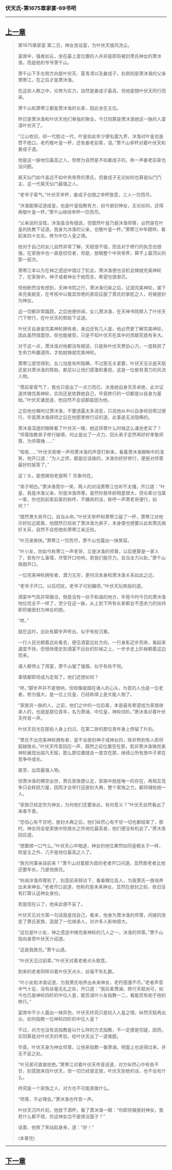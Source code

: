 ### 伏天氏-第1675章家宴-69书吧

--------
[上一章](./607208ff2c323605da1c83a81e0257f8.md)
--------


>
>
>
>第1675章家宴
>第二日，神女宫设宴，为叶伏天接风洗尘。
>
>宴席中，强者如云，坐在最上首位置的人并非是即将被封萧氏神女的萧沐渔，而是她的爷爷萧千山。
>
>萧千山下手左侧方向是叶伏天、夏青鸢以及姜成子，右侧则是萧沐渔的父亲萧寒江，在之后才是萧沐渔。
>
>在这些人群之中，论修为实力，自然是姜成子最高，但他是随叶伏天同行而来。
>
>萧千山和萧寒江都是萧沐渔的长辈，因此坐在主位。
>
>昨日是萧沐渔和叶伏天他们单独的聚会，今日则算是萧沐渔她这一脉的人宴请叶伏天了。
>
>“江山依旧，却一代胜过一代，叶皇如此年少便名震九界，沐渔对叶皇也是赞不绝口，老朽敬叶皇一杯，还有姜老前辈，请。”萧千山举杯对着叶伏天和姜成子道。
>
>他是这一脉地位最高之人，但修为自然是不如姜成子的，称一声姜老前辈也没问题。
>
>昊天仙门如今虽远不如中央帝界的萧氏，但姜成子无论如何也算是仙门门主，这一代昊天仙门最强之人。
>
>“老爷子客气。”叶伏天举杯，姜成子也随之举杯致意，三人一饮而尽。
>
>“沐渔能够证道成皇，也是叶皇指教有方，如今册封神女，无论如何，还得再敬叶皇一杯。”萧千山继续举杯一饮而尽。
>
>“父亲说的没错，沐渔虽没有细说，但既然叶皇乃是沐渔师尊，必然是在叶皇的执教下证道，我身为沐渔的父亲，也敬叶皇一杯。”萧寒江中年模样，看起来四十左右，修为中位人皇之境。
>
>他对于自己的女儿自然非常了解，天赋很不错，而且对于修行的执念也很强，在家族中也一直是佼佼者，但是，放眼整个中央帝界，算不上最顶尖的那一层次。
>
>萧寒江本以为在神之遗迹中错过了机会，萧沐渔便也没机会铸就完美神轮了，在家族中，神子或者神女于她而言，希望也很渺茫。
>
>但他断然没有想到，天神书院之行，萧沐渔归来之后，证道完美神轮，接下来完美蜕变，在考核中以极其惊艳的表现征服了萧氏的掌舵之人，将被册封为神女。
>
>这一切都非常蹊跷，之后他便听闻，女儿萧沐渔，在天神书院拜入了叶伏天门下修行，在叶伏天的帮助下证道。
>
>叶伏天自身是完美神轮拥有者，身边还有几人是，他必然更了解完美神轮，因此虽然很震惊，但也能接受，只是不知叶伏天在其中的贡献究竟有多大。
>
>对于这一点，萧沐渔对他都没有细说，只是称叶伏天费劲心力，一度耗损了生命力布置道阵，才助她铸就完美神轮。
>
>萧寒江感觉得到，女儿怕是有所隐瞒，不过那无关紧要，叶伏天无论是天赋还是对萧沐渔的帮助，都足以让他们感激和重视，这是一位极有潜力的风流人物。
>
>“萧前辈客气了，我也只是出了一点力而已，沐渔她自身天资卓绝，此次证道并铸完美神轮，实则还是依靠她自己，毕竟修行的一切都是以自身为基础。”叶伏天谦逊道，他自然不会说都是因为他。
>
>之前他也嘱咐过萧沐渔，不要透露太多消息，只说他从中以自身经验帮过便行，毕竟萧沐渔拜师之后在他那里修行证的道，此事是无法隐瞒的。
>
>萧沐渔深邃的眼眸看了叶伏天一眼，她这师尊什么时候这么谦逊老实了？
>“师尊指教弟子修行破境，何止是出了一点力，回头弟子定然再好好孝敬师尊，为师尊捶……”
>
>“咳咳……”叶伏天咳嗽一声将萧沐渔的声音打断来，看着萧沐渔眼眸中的浅笑，他开口道：“为人之师，都是应该做的，沐渔你好好修行，便是对师尊最好的报答了。”
>
>这丫头，是想揭他老底啊？
>形象何在。
>
>“弟子明白。”萧沐渔莞尔一笑，两人的对话萧寒江也听不太懂，开口道：“叶皇，我是沐渔父亲，你是沐渔师尊，虽然你我年龄相差很大，但论辈分当属一辈，你也别前辈前辈的称呼，不嫌弃的话，称呼一声萧老哥便行，如何？”
>
>“既然萧大哥开口，自当从命。”叶伏天举杯和萧寒江碰了一杯，萧寒江对他示好拉近距离，他既然已经收了萧沐渔为弟子，本身便也想要以此和萧氏搞好关系，自然不会拒绝和萧寒江亲近些。
>
>“叶兄弟爽快。”萧寒江一饮而尽，萧千山也露出一抹笑容。
>
>“叶小友，你如今称寒江一声老哥，又是沐渔的师尊，以后便算是一家人了，若有什么事情，尽管开口吩咐，若我们能尽力，自当全力以赴。”萧千山爽朗开口。
>
>一位完美神轮拥有者，潜力无穷，更何况本身和萧沐渔关系如此之近。
>
>“老爷子开口，以后叨扰，老爷子可别嫌烦。”叶伏天玩笑般的道。
>
>酒宴中气氛非常融洽，倒是没有一丝不和谐的地方，毕竟今时今日的萧沐渔地位完全不一样了，至少在这一脉，从上到下所有长辈都会不遗余力的扶持即将被册封为神女的她。
>
>“咚。”
>
>就在这时，远处有脚步声传出，似乎有些沉重。
>
>一行人目光朝着远处看去，便见酒宴远处方向，一行身影迈步而来，看起来速度不快，但很快便走到酒宴不远处的阶梯之上，一步步走上阶梯朝着这边而来。
>
>诸人都停止了用宴，萧千山皱了皱眉，似乎有些不悦。
>
>事情都即将成为定局了，他们还想如何？
>
>“咚。”脚步声并不是很响，但却像是踏在诸人的心头，为首的人也是一位老者，修为强大，是一位上位皇，已经称得上是大能人物了。
>
>“家族另一脉的人，之前，他们之中的一位后辈，本是最有希望成为家族继承人的，也就是那位青年，名为萧澜，中位皇，神轮四阶。”萧沐渔对着叶伏天传音一声。
>
>叶伏天目光在那些人身上扫过，在第二排的那位青年身上停留了片刻。
>
>“萧氏不出完美神轮拥有者，是不会册封神子或神女的，除非熬到有人即将超越族长。”叶伏天传音回应一声，既然之前位置空在那，若非萧沐渔铸完美神轮展现出超凡天赋，那么那位置就会一直空在那，继续让所有族中子弟在竞争中成长。
>
>直至，出现最强人物。
>
>但萧沐渔的横空出世，萧氏家族便认定，家族中她是唯一的存在，再相互竞争只会耗损力量，因而才会举行这册封大典，整个家族之力，都将辅佐她一人。
>
>“家族已经定你为神女，为何他们还要来此，有何意义？”叶伏天自然看出了来者不善。
>
>“恐怕心有不甘吧，册封大典之后，他们纵然心有不甘一切也都结束了，那时，神女将会是家族中除族长之外地位最高者，他们便没有机会了。”萧沐渔回应道。
>
>“想要顺一口气么。”叶伏天心中暗道，神女的地位果然如同皇朝太子一样，除皇主之外，几乎是地位最高之人了。
>
>“族兄何事亲自前来？”萧千山对着那为首的老者开口问道，显然那老者比他还要年长，乃是他族兄。
>
>“听闻沐渔师尊到了，刻意前来拜访下，看看哪位高人，为我萧氏一族培养出未来神女。”老者开口说道，他称的是未来神女，显然在册封之前，依旧没有打算认这神女身份。
>
>若是现在认了，他来此便不妥了。
>
>叶伏天见对方第一句话竟是找自己，看来，他身为萧沐渔的师尊，间接的改变了萧氏家族，造就了一位继承人，对许多人影响很大。
>
>“这位是叶小友，神之遗迹中铸完美神轮的几人之一，沐渔的师尊。”萧千山指向身旁叶伏天介绍道。
>
>“这是我族兄。”萧千山道。
>
>“叶伏天见过前辈。”叶伏天对着老者点头致意。
>
>到来的老者同样对着叶伏天点头，丝毫不失礼数。
>
>“叶小友助沐渔证道，为我萧氏培养出未来神女，老朽感激不尽。”老者声音中气十足，没有丝毫无礼之处，开口道：“我后辈萧澜，修行天赋尚可，如今也已是神轮四阶的中位人皇，能否请叶小友指教一二，看能否有助于他的修行。”
>
>宴席中不少人露出一抹异色，叶伏天终究只是初入人皇之境，纵然天赋再出众，如何指教一位神轮四阶的中位人皇？
>
>不过，对方也没有说指教是以什么样的方式指教，不一定便是切磋，因而，实则算是对叶伏天的考验，给叶伏天出了一道难题。
>
>毕竟，叶伏天身为神女师尊，让他来指教一番萧澜，明面上也说得过来，并无不妥之处。
>
>“叶兄弟可直接拒绝。”萧寒江对着叶伏天传音说道，对方纵然心中有些不甘，刻意跑来找叶伏天，但一切已经是定居，叶伏天拒绝的话，也不会有什么。
>
>终究是一个家族之人，对方也不可能真做什么。
>
>“师尊，不必理会。”萧沐渔也传音一声。
>
>叶伏天沉吟片刻，他放下酒杯，看了萧沐渔一眼：“你即将被册封神女，我若什么都不错，你这神女岂不是很没面子？”
>
>说着，他笑了笑站起身来，道：“好！”
>
>(本章完)
>
>

--------
[下一章](./fd9eb2659565337ad935c4b0a676c2eb.md)
--------
